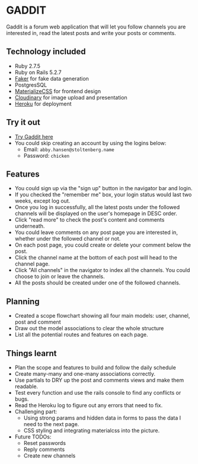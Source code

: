 # GADDIT 

Gaddit is a forum web application that will let you follow channels you are interested in, read the latest posts and write your posts or comments. 


## Technology included

- Ruby 2.7.5
- Ruby on Rails  5.2.7
- [Faker](https://github.com/faker-ruby/faker) for fake data generation
- PostgresSQL
- [MaterializeCSS](https://materializecss.com/media-css.html) for frontend design
- [Cloudinary](https://cloudinary.com) for image upload and presentation
- [Heroku](http://heroku.com) for deployment


## Try it out

- [Try Gaddit here](https://gaddit.herokuapp.com)
- You could skip creating an account by using the logins below: 
  - Email: `abby.hansen@stoltenberg.name`
  - Password: `chicken`


## Features

- You could sign up via the "sign up" button in the navigator bar and login.
- If you checked the "remember me" box, your login status would last two weeks, except log out.
- Once you log in successfully, all the latest posts under the followed channels will be displayed on the user's homepage in DESC order.
- Click "read more" to check the post's content and comments underneath.
- You could leave comments on any post page you are interested in, whether under the followed channel or not. 
- On each post page, you could create or delete your comment below the post. 
- Click the channel name at the bottom of each post will head to the channel page.
- Click "All channels" in the navigator to index all the channels. You could choose to join or leave the channels.
- All the posts should be created under one of the followed channels.


## Planning

- Created a scope flowchart showing all four main models: user, channel, post and comment
- Draw out the model associations to clear the whole structure
- List all the potential routes and features on each page.


## Things learnt 

- Plan the scope and features to build and follow the daily schedule
- Create many-many and one-many associations correctly.
- Use partials to DRY up the post and comments views and make them readable.
- Test every function and use the rails console to find any conflicts or bugs.
- Read the Heroku log to figure out any errors that need to fix.
- Challenging part: 
  - Using strong params and hidden data in forms to pass the data I need to the next page.
  - CSS styling and integrating materialcss into the picture.
- Future TODOs:
  - Reset passwords
  - Reply comments 
  - Create new channels
